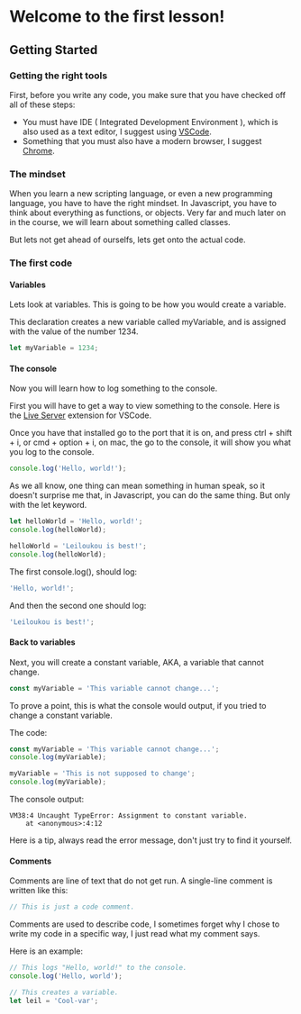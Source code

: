 # Welcome to the first lesson!

## Getting Started

### Getting the right tools

First, before you write any code,
you make sure that you have
checked off all of these steps:

- You must have IDE ( Integrated Development Environment ), which is also used as a text editor, I suggest using [VSCode](https://code.visualstudio.com/).
- Something that you must also have a modern browser, I suggest [Chrome](https://chrome.google.com).

### The mindset

When you learn a new scripting language,
or even a new programming language,
you have to have the right mindset.
In Javascript, you have to think about
everything as functions, or objects.
Very far and much later on in the course,
we will learn about something called classes.

But lets not get ahead of ourselfs,
lets get onto the actual code.

### The first code

#### Variables

Lets look at variables.
This is going to be how
you would create a variable.

This declaration creates
a new variable called
myVariable,
and is assigned with the
value of the number 1234.

```javascript
let myVariable = 1234;
```

#### The console

Now you will learn how to log
something to the console.

First you will have to get a
way to view something to the console.
Here is the [Live Server](https://marketplace.visualstudio.com/items?itemName=ritwickdey.LiveServer) extension for
VSCode.

Once you have that installed
go to the port that it is on,
and press ctrl + shift + i,
or cmd + option + i, on mac,
the go to the console,
it will show you what you
log to the console.

```javascript
console.log('Hello, world!');
```

As we all know,
one thing can mean something
in human speak, so it doesn't
surprise me that, in Javascript,
you can do the same thing.
But only with the let keyword.

```javascript
let helloWorld = 'Hello, world!';
console.log(helloWorld);

helloWorld = 'Leiloukou is best!';
console.log(helloWorld);
```

The first console.log(),
should log:

```javascript
'Hello, world!';
```

And then the second one
should log:

```javascript
'Leiloukou is best!';
```

#### Back to variables

Next, you will create a constant variable,
AKA, a variable that cannot change.

```javascript
const myVariable = 'This variable cannot change...';
```

To prove a point,
this is what the
console would output,
if you tried to change
a constant variable.

The code:

```javascript
const myVariable = 'This variable cannot change...';
console.log(myVariable);

myVariable = 'This is not supposed to change';
console.log(myVariable);
```

The console output:

```error
VM38:4 Uncaught TypeError: Assignment to constant variable.
    at <anonymous>:4:12
```

Here is a tip,
always read the
error message,
don't just try
to find it yourself.

#### Comments

Comments are line of
text that do not get run.
A single-line comment
is written like this:

```javascript
// This is just a code comment.
```

Comments are used to describe code,
I sometimes forget why I chose to
write my code in a specific way,
I just read what my comment says.

Here is an example:

```javascript
// This logs "Hello, world!" to the console.
console.log('Hello, world');

// This creates a variable.
let leil = 'Cool-var';
```
